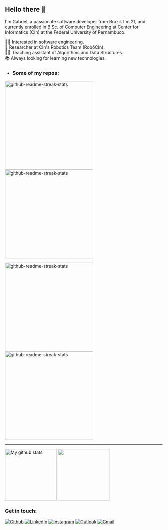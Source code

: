 ## Hello there 👋

I'm Gabriel, a passionate software developer from Brazil. I'm 21, and currently enrolled in B.Sc. of Computer Engineering at Center for Informatics (CIn) at the Federal University of Pernambuco.

:man_technologist: Interested in software engineering.   
:robot: Researcher at CIn's Robotics Team (RobôCIn).  
:man_teacher: Teaching assistant of Algorithms and Data Structures.  
:books: Always looking for learning new technologies.  

- ### Some of my repos:
<p float="left">
  <img width="282" src="https://denvercoder1-github-readme-stats.vercel.app/api/pin/?username=Gabriellopess&repo=GSheetAPI&theme=react&hide_border=false&show_icons=true"  alt="github-readme-streak-stats">
  
  <img width="282" src="https://denvercoder1-github-readme-stats.vercel.app/api/pin/?username=Gabriellopess&repo=csvLogUploader-backend&theme=react&hide_border=false&show_icons=true"  alt="github-readme-streak-stats">
</p>

<p float="left">
  <img width="282" src="https://denvercoder1-github-readme-stats.vercel.app/api/pin/?username=Gabriellopess&repo=ecommerceCRUD&theme=react&hide_border=false&show_icons=true"  alt="github-readme-streak-stats">
  
  <img width="282" src="https://denvercoder1-github-readme-stats.vercel.app/api/pin/?username=Gabriellopess&repo=Algorithms-DS&theme=react&hide_border=false&show_icons=true"   alt="github-readme-streak-stats">
</p>

<hr/>

<p>
  <img align="center" height="165em" src="https://github-readme-stats.vercel.app/api?username=Gabriellopess&show_icons=true&include_all_commits=true&theme=react&hide_border=true" alt="My github stats" /> 
  
  <img align="center" height="165em" src="https://github-readme-stats.vercel.app/api/top-langs/?username=Gabriellopess&layout=compact&theme=react&hide_border=true" />
</p>

### Get in touch:
[<img alt="Github" src="https://img.shields.io/badge/GitHub-%2312100E.svg?&style=for-the-badge&logo=Github&logoColor=white" />](https://github.com/Gabriellopess)
[<img alt="LinkedIn" src="https://img.shields.io/badge/LinkedIn-0077B5?style=for-the-badge&logo=linkedin&logoColor=white" />](https://www.linkedin.com/in/gabriel-lopes1201/)
[<img alt="Instagram" src="https://img.shields.io/badge/Instagram-E4405F?style=for-the-badge&logo=instagram&logoColor=white" />](https://instagram.com/gabriel.lopes_s)
[<img alt="Outlook" src="https://img.shields.io/badge/Microsoft_Outlook-0078D4?style=for-the-badge&logo=microsoft-outlook&logoColor=white" />](mailto:biel_lopes@live.com)
[<img alt="Gmail" src="https://img.shields.io/badge/Gmail-D14836?style=for-the-badge&logo=gmail&logoColor=white" />](mailto:gls6@cin.ufpe.br)



<!-- <p float="left">
  <a href="https://instagram.com/gabriel.lopes_s" target="blank"><img align="center" src="https://raw.githubusercontent.com/rahuldkjain/github-profile-readme-generator/master/src/images/icons/Social/instagram.svg" alt="gabriel.lopes_s" height="30" width="30" margin-right="20px" /></a>
   <div> <a href="https://linkedin.com/in/gabriel-lopes1201" target="blank"><img align="center" src="https://raw.githubusercontent.com/rahuldkjain/github-profile-readme-generator/master/src/images/icons/Social/linked-in-alt.svg" alt="gabriel-lopes1201" height="30" width="30" /></a> </div>
</p>
 -->
